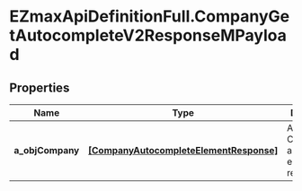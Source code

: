 # EZmaxApiDefinitionFull.CompanyGetAutocompleteV2ResponseMPayload

## Properties

Name | Type | Description | Notes
------------ | ------------- | ------------- | -------------
**a_objCompany** | [**[CompanyAutocompleteElementResponse]**](CompanyAutocompleteElementResponse.md) | An array of Company autocomplete element response. | 


